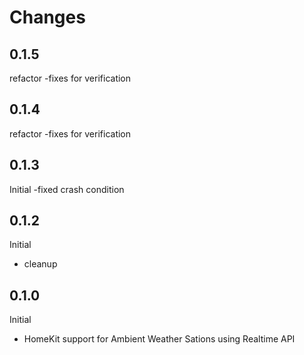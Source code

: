 # Changes

## 0.1.5
refactor
-fixes for verification

## 0.1.4
refactor
-fixes for verification

## 0.1.3
Initial
-fixed crash condition

## 0.1.2
Initial
- cleanup

## 0.1.0
Initial
- HomeKit support for Ambient Weather Sations using Realtime API
